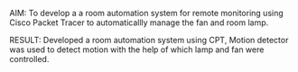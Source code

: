 AIM: To develop a a room automation system for remote monitoring using Cisco Packet Tracer to automaticallly manage the fan and room lamp.

RESULT: Developed a room automation system using CPT, Motion detector was used to detect motion with the help of which lamp and fan were controlled. 
